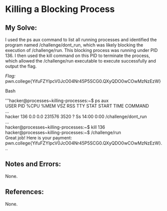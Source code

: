# Killing a Blocking Process

## My Solve:
I used the ps aux command to list all running processes and identified the program named /challenge/dont_run, which was likely blocking the execution of /challenge/run. 
This blocking process was running under PID 136. I then used the kill command on this PID to terminate the process, which allowed the /challenge/run executable to execute successfully and output the flag.

*Flag:* pwn.college{YifuFZYIpcV0JcO04Nr45P5SCG0.QXyQDO0wCOwMzNzEzW}

Bash

'''hacker@processes\~killing-processes:~$ ps aux                                   
USER          PID %CPU %MEM    VSZ   RSS TTY      STAT START      TIME COMMAND                     
...             
hacker        136  0.0  0.0 231576  3520 ?        Ss   14:00      0:00 /challenge/dont_run               
...               
hacker@processes\~killing-processes:~$ kill 136            
hacker@processes\~killing-processes:~$ /challenge/run             
Great job! Here is your payment:                                 
pwn.college{YifuFZYIpcV0JcO04Nr45P5SCG0.QXyQDO0wCOwMzNzEzW}...                      


## Notes and Errors:
None.

## References:
None.
